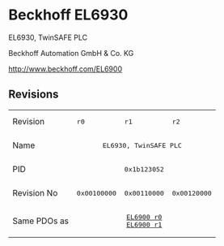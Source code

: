 # Beckhoff EL6930

EL6930, TwinSAFE PLC 

Beckhoff Automation GmbH & Co. KG

http://www.beckhoff.com/EL6900

## Revisions
<table>
<tr >
<td>Revision</td>
<td><pre>r0</pre></td>
<td><pre>r1</pre></td>
<td><pre>r2</pre></td>
</tr>
<tr >
<td>Name</td>
<td colspan=3 align="center"><pre>EL6930, TwinSAFE PLC </pre></td>
</tr>
<tr >
<td>PID</td>
<td colspan=3 align="center"><pre>0x1b123052</pre></td>
</tr>
<tr >
<td>Revision No</td>
<td><pre>0x00100000</pre></td>
<td><pre>0x00110000</pre></td>
<td><pre>0x00120000</pre></td>
</tr>
<tr >
<td>Same PDOs as</td>
<td colspan=3 align="center"><pre><a href="EL6900">EL6900 r0</a><br/><a href="EL6900">EL6900 r1</a></pre></td>
</tr>
</table>
